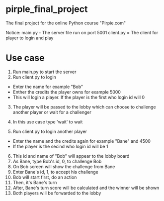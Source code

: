 # pirple_final_project
The final project for the online Python course "Pirpie.com"

Notice:
main.py - The server file run on port 5001
client.py = The client for player to login and play

# Use case
1. Run main.py to start the server
2. Run client.py to login
  - Enter the name for example "Bob"
  - Enther the credits the player owns for example 5000
  - This will login a player. If the player is the first who login id will 0
3. The player will be passed to the lobby which can choose to challenge another player or wait for a challenger
4. In this use case type 'wait' to wait

5. Run client.py to login another player
  - Enter the name and the credits again for example "Bane" and 4500
  - If the player is the secind who login id will be 1
6. This id and name of "Bob" will appear to the lobby board
7. As Bane, type Bob's id, 0, to challenge Bob
8. On Bob screen will show the challenge from Bane
9. Enter Bane's id, 1, to accept his challenge
10. Bob will start first, do an action
11. Then, it's Bane's turn
12. After, Bane's turn score will be calculated and the winner will be shown
13. Both players will be forwarded to the lobby
